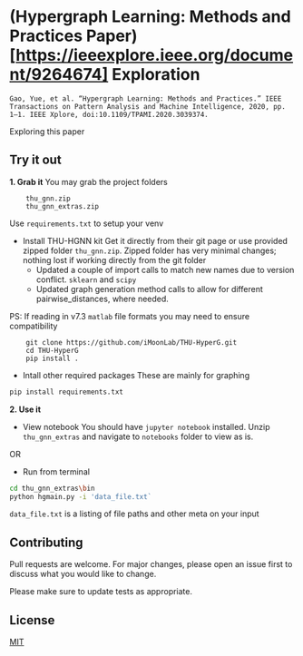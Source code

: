 # (Hypergraph Learning: Methods and Practices Paper)[https://ieeexplore.ieee.org/document/9264674] Exploration

```
Gao, Yue, et al. “Hypergraph Learning: Methods and Practices.” IEEE Transactions on Pattern Analysis and Machine Intelligence, 2020, pp. 1–1. IEEE Xplore, doi:10.1109/TPAMI.2020.3039374.
```

Exploring this paper 


## Try it out
**1. Grab it**
You may grab the project folders

```   
    thu_gnn.zip 
    thu_gnn_extras.zip  
```

Use `requirements.txt` to setup your venv 

* Install THU-HGNN kit
Get it directly from their git page or use provided zipped folder `thu_gnn.zip`. Zipped folder has very minimal changes; nothing lost if working directly from the git folder  
	- Updated a couple of import calls to match new names due to version conflict. `sklearn` and `scipy` 
	- Updated graph generation method calls to allow for different pairwise_distances, where needed.  
	
PS: If reading in v7.3 `matlab` file formats you may need to ensure compatibility 

```   
    git clone https://github.com/iMoonLab/THU-HyperG.git
    cd THU-HyperG
    pip install .
```

* Intall other required packages
These are mainly for graphing 
```bash
pip install requirements.txt
```

**2. Use it**
* View notebook
You should have `jupyter notebook` installed. Unzip `thu_gnn_extras` and navigate to `notebooks` folder to view as is.

OR

* Run from terminal 
```bash
cd thu_gnn_extras\bin
python hgmain.py -i 'data_file.txt` 
```
`data_file.txt` is a listing of file paths and other meta on your input 


## Contributing
Pull requests are welcome. For major changes, please open an issue first to discuss what you would like to change.

Please make sure to update tests as appropriate.

## License
[MIT](https://choosealicense.com/licenses/mit/) 
